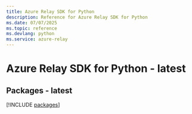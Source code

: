 ```yaml
---
title: Azure Relay SDK for Python
description: Reference for Azure Relay SDK for Python
ms.date: 07/07/2025
ms.topic: reference
ms.devlang: python
ms.service: azure-relay
---
```

# Azure Relay SDK for Python - latest
## Packages - latest
[!INCLUDE [packages](relay-index.md)]